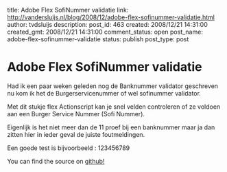title: Adobe Flex SofiNummer validatie
link: http://vandersluijs.nl/blog/2008/12/adobe-flex-sofinummer-validatie.html
author: tvdsluijs
description: 
post_id: 463
created: 2008/12/21 14:31:00
created_gmt: 2008/12/21 14:31:00
comment_status: open
post_name: adobe-flex-sofinummer-validatie
status: publish
post_type: post

# Adobe Flex SofiNummer validatie

Had ik een paar weken geleden nog de Banknummer validator geschreven nu kom ik het de Burgerservicenummer of wel sofinummer validator.  
  
Met dit stukje flex Actionscript kan je snel velden controleren of ze voldoen aan een Burger Service Nummer (Sofi Nummer).  
  
Eigenlijk is het niet meer dan de 11 proef bij een banknummer maar ja dan zitten hier in ieder geval de juiste foutmeldingen.  
  
Een goede test is bijvoorbeeld : 123456789  
  
  
  
  
You can find the source on [github!](https://github.com/tvdsluijs/Adobe-Flex-SofiNummer-validatie)